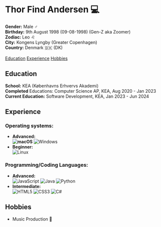 
# Thor Find Andersen :computer:

__Gender:__ Male :male_sign: <br>
__Birthday:__ 9th August 1998 (09-08-1998) (Gen-Z aka Zoomer) <br>
__Zodiac:__ Leo :leo: <br>
__City:__ Kongens Lyngby (Greater Copenhagen) <br>
__Country:__ Denmark :denmark: (DK) <br>
<br>
[Education](/#Education)
[Experience](/#Experience)
[Hobbies](/#Hobbies)

## Education
__School:__ KEA (Københavns Erhvervs Akademi) <br>
__Completed__ Educations: Computer Science AP, KEA, Aug 2020 - Jan 2023 <br>
__Current Education:__ Software Development, KEA, Jan 2023 - Jun 2024 <br>

## Experience
### Operating systems:
- __Advanced:__ <br>
  __![macOS](https://img.shields.io/badge/mac%20os-000000?style=for-the-badge&logo=apple&logoColor=F0F0F0)__
  ![Windows](https://img.shields.io/badge/Windows-0078D6?style=for-the-badge&logo=windows&logoColor=white)
  <br>
- __Beginner:__ <br>
  ![Linux](https://img.shields.io/badge/Linux-FCC624?style=for-the-badge&logo=linux&logoColor=black)

### Programming/Coding Languages:
- __Advanced:__ <br>
  ![JavaScript](https://img.shields.io/badge/javascript-%23323330.svg?style=for-the-badge&logo=javascript&logoColor=%23F7DF1E)
  ![Java](https://img.shields.io/badge/java-%23ED8B00.svg?style=for-the-badge&logo=java&logoColor=white)
  ![Python](https://img.shields.io/badge/python-3670A0?style=for-the-badge&logo=python&logoColor=ffdd54)
  <br>
- __Intermediate:__ <br>
  ![HTML5](https://img.shields.io/badge/html5-%23E34F26.svg?style=for-the-badge&logo=html5&logoColor=white)
  ![CSS3](https://img.shields.io/badge/css3-%231572B6.svg?style=for-the-badge&logo=css3&logoColor=white)
  ![C#](https://img.shields.io/badge/c%23-%23239120.svg?style=for-the-badge&logo=c-sharp&logoColor=white)

## Hobbies
- Music Production :musical_note:
